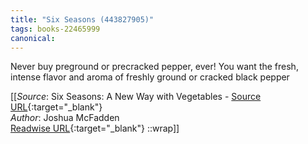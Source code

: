 ```yaml
---
title: "Six Seasons (443827905)"
tags: books-22465999
canonical: 
---
```


Never buy preground or precracked pepper, ever! You want the fresh, intense flavor and aroma of freshly ground or cracked black pepper


[[_Source_: Six Seasons: A New Way with Vegetables - [Source URL](){:target="_blank"}<br>
_Author_: Joshua McFadden<br>
[Readwise URL](https://readwise.io/open/443827905){:target="_blank"}
::wrap]]